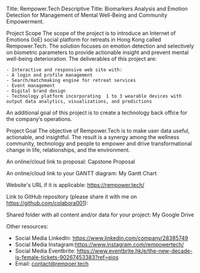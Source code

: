 
Title: Rempower.Tech 
Descriptive Title: Biomarkers Analysis and Emotion Detection for Management of Mental Well-Being and Community Empowerment.

Project Scope
  The scope of the project is to introduce an Internet of Emotions (IoE) social platform for retreats in Hong Kong called Rempower.Tech. 
  The solution focuses on emotion detection and selectively on biometric parameters to provide actionable insight and prevent mental well-being deterioration. 
  The deliverables of this project are: 
  
    - Interactive and responsive web site with:
    - A login and profile management
    - Search/matchmaking engine for retreat services
    - Event management
    - Digital brand design
    - Technology platform incorporating  1 to 3 wearable devices with output data analytics, visualizations, and predictions
    
An additional goal of this project is to create a technology back office for the company’s operations.

Project Goal
  The objective of Rempower.Tech is to make user data useful, actionable, and insightful. The result is a synergy among the wellness community, technology and people to empower and drive transformational change in life, relationships, and the environment.

An online/cloud link to proposal: Capstone Proposal

An online/cloud link to your GANTT diagram: My Gantt Chart

Website's URL if it is applicable: https://rempower.tech/

Link to GitHub repository (please share it with me on https://github.com/colabora001): 

Shared folder with all content and/or data for your project: My Google Drive 

Other resources: 
  - Social Media LinkedIn: https://www.linkedin.com/company/28385749
  - Social Media Instagram:https://www.instagram.com/rempowertech/
  - Social Media Eventbrite: https://www.eventbrite.hk/e/the-new-decade-is-female-tickets-90267453383?ref=eios
  - Email: contact@rempoer.tech
